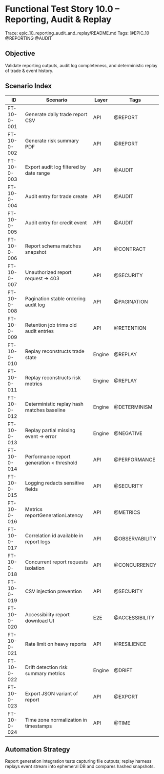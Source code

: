 # Functional Test Story 10.0 – Reporting, Audit & Replay

Trace: epic_10_reporting_audit_and_replay/README.md
Tags: @EPIC_10 @REPORTING @AUDIT

## Objective
Validate reporting outputs, audit log completeness, and deterministic replay of trade & event history.

## Scenario Index
| ID | Scenario | Layer | Tags |
|----|----------|-------|------|
| FT-10-0-001 | Generate daily trade report CSV | API | @REPORT |
| FT-10-0-002 | Generate risk summary PDF | API | @REPORT |
| FT-10-0-003 | Export audit log filtered by date range | API | @AUDIT |
| FT-10-0-004 | Audit entry for trade create | API | @AUDIT |
| FT-10-0-005 | Audit entry for credit event | API | @AUDIT |
| FT-10-0-006 | Report schema matches snapshot | API | @CONTRACT |
| FT-10-0-007 | Unauthorized report request -> 403 | API | @SECURITY |
| FT-10-0-008 | Pagination stable ordering audit log | API | @PAGINATION |
| FT-10-0-009 | Retention job trims old audit entries | API | @RETENTION |
| FT-10-0-010 | Replay reconstructs trade state | Engine | @REPLAY |
| FT-10-0-011 | Replay reconstructs risk metrics | Engine | @REPLAY |
| FT-10-0-012 | Deterministic replay hash matches baseline | Engine | @DETERMINISM |
| FT-10-0-013 | Replay partial missing event -> error | Engine | @NEGATIVE |
| FT-10-0-014 | Performance report generation < threshold | API | @PERFORMANCE |
| FT-10-0-015 | Logging redacts sensitive fields | API | @SECURITY |
| FT-10-0-016 | Metrics reportGenerationLatency | API | @METRICS |
| FT-10-0-017 | Correlation id available in report logs | API | @OBSERVABILITY |
| FT-10-0-018 | Concurrent report requests isolation | API | @CONCURRENCY |
| FT-10-0-019 | CSV injection prevention | API | @SECURITY |
| FT-10-0-020 | Accessibility report download UI | E2E | @ACCESSIBILITY |
| FT-10-0-021 | Rate limit on heavy reports | API | @RESILIENCE |
| FT-10-0-022 | Drift detection risk summary metrics | Engine | @DRIFT |
| FT-10-0-023 | Export JSON variant of report | API | @EXPORT |
| FT-10-0-024 | Time zone normalization in timestamps | API | @TIME |

## Automation Strategy
Report generation integration tests capturing file outputs; replay harness replays event stream into ephemeral DB and compares hashed snapshots.
